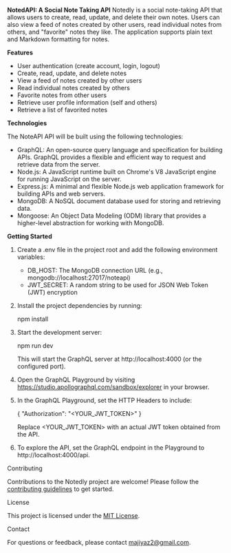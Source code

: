 **NotedAPI: A Social Note Taking API**
Notedly is a social note-taking API that allows users to create, read, update, and delete their own notes. Users can also view a feed of notes created by other users, read individual notes from others, and "favorite" notes they like. The application supports plain text and Markdown formatting for notes.

**Features**

- User authentication (create account, login, logout)
- Create, read, update, and delete notes
- View a feed of notes created by other users
- Read individual notes created by others
- Favorite notes from other users
- Retrieve user profile information (self and others)
- Retrieve a list of favorited notes

**Technologies**

The NoteAPI API will be built using the following technologies:

- GraphQL: An open-source query language and specification for building APIs. GraphQL provides a flexible and efficient way to request and retrieve data from the server.
- Node.js: A JavaScript runtime built on Chrome's V8 JavaScript engine for running JavaScript on the server.
- Express.js: A minimal and flexible Node.js web application framework for building APIs and web servers.
- MongoDB: A NoSQL document database used for storing and retrieving data.
- Mongoose: An Object Data Modeling (ODM) library that provides a higher-level abstraction for working with MongoDB.

**Getting Started**

1. Create a .env file in the project root and add the following environment variables:
   - DB_HOST: The MongoDB connection URL (e.g., mongodb://localhost:27017/noteapi)
   - JWT_SECRET: A random string to be used for JSON Web Token (JWT) encryption

2. Install the project dependencies by running:

   npm install

3. Start the development server:

   npm run dev

   This will start the GraphQL server at http://localhost:4000 (or the configured port).

4. Open the GraphQL Playground by visiting https://studio.apollographql.com/sandbox/explorer in your browser.

5. In the GraphQL Playground, set the HTTP Headers to include:

   {
     "Authorization": "<YOUR_JWT_TOKEN>"
   }

   Replace <YOUR_JWT_TOKEN> with an actual JWT token obtained from the API.

6. To explore the API, set the GraphQL endpoint in the Playground to http://localhost:4000/api.

Contributing

Contributions to the Notedly project are welcome! Please follow the [contributing guidelines](CONTRIBUTING.md) to get started.

License

This project is licensed under the [MIT License](LICENSE).

Contact

For questions or feedback, please contact [majiyaz2@gmail.com](mailto:majiyaz2@gmail.com).
